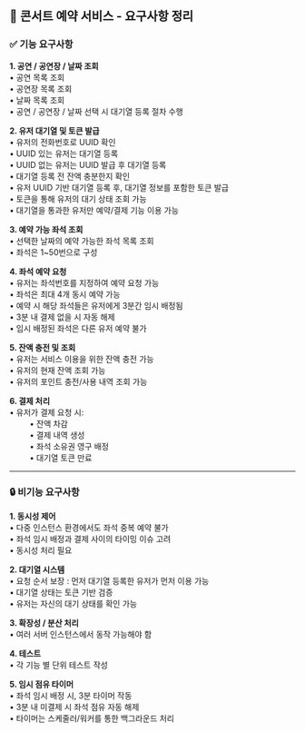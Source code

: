 ## 🎫 콘서트 예약 서비스 - 요구사항 정리

### ✅ 기능 요구사항

**1. 공연 / 공연장 / 날짜 조회**   
•	공연 목록 조회    
•	공연장 목록 조회    
•	날짜 목록 조회   
•	공연 / 공연장 / 날짜 선택 시 대기열 등록 절차 수행

**2. 유저 대기열 및 토큰 발급**   
   •	유저의 전화번호로 UUID 확인   
   •	UUID 있는 유저는 대기열 등록   
   •	UUID 없는 유저는 UUID 발급 후 대기열 등록   
   •	대기열 등록 전 잔액 충분한지 확인   
   •	유저 UUID 기반 대기열 등록 후, 대기열 정보를 포함한 토큰 발급   
   •	토큰을 통해 유저의 대기 상태 조회 가능  
   •	대기열을 통과한 유저만 예약/결제 기능 이용 가능  

**3. 예약 가능 좌석 조회**  
   •	선택한 날짜의 예약 가능한 좌석 목록 조회  
   •	좌석은 1~50번으로 구성  

**4. 좌석 예약 요청**   
   •	유저는 좌석번호를 지정하여 예약 요청 가능  
   •	좌석은 최대 4개 동시 예약 가능  
   •	예약 시 해당 좌석들은 유저에게 3분간 임시 배정됨  
   •	3분 내 결제 없을 시 자동 해제  
   •	임시 배정된 좌석은 다른 유저 예약 불가   

**5. 잔액 충전 및 조회**    
   •	유저는 서비스 이용을 위한 잔액 충전 가능  
   •	유저의 현재 잔액 조회 가능  
   •	유저의 포인트 충전/사용 내역 조회 가능  

**6. 결제 처리**  
   •	유저가 결제 요청 시:   
&nbsp;&nbsp;&nbsp;&nbsp;&nbsp;&nbsp;&nbsp;&nbsp;   •	잔액 차감   
&nbsp;&nbsp;&nbsp;&nbsp;&nbsp;&nbsp;&nbsp;&nbsp;   •	결제 내역 생성   
&nbsp;&nbsp;&nbsp;&nbsp;&nbsp;&nbsp;&nbsp;&nbsp;   •	좌석 소유권 영구 배정   
&nbsp;&nbsp;&nbsp;&nbsp;&nbsp;&nbsp;&nbsp;&nbsp;   •	대기열 토큰 만료   

---

### 🔒 비기능 요구사항

**1. 동시성 제어**   
   •	다중 인스턴스 환경에서도 좌석 중복 예약 불가  
   •	좌석 임시 배정과 결제 사이의 타이밍 이슈 고려  
   •	동시성 처리 필요  

**2. 대기열 시스템**  
   •	요청 순서 보장 : 먼저 대기열 등록한 유저가 먼저 이용 가능  
   •	대기열 상태는 토큰 기반 검증  
   •	유저는 자신의 대기 상태를 확인 가능   

**3. 확장성 / 분산 처리**  
   •	여러 서버 인스턴스에서 동작 가능해야 함  

**4. 테스트**  
   •	각 기능 별 단위 테스트 작성

**5. 임시 점유 타이머**  
   •	좌석 임시 배정 시, 3분 타이머 작동  
   •	3분 내 미결제 시 좌석 점유 자동 해제  
   •	타이머는 스케줄러/워커를 통한 백그라운드 처리   